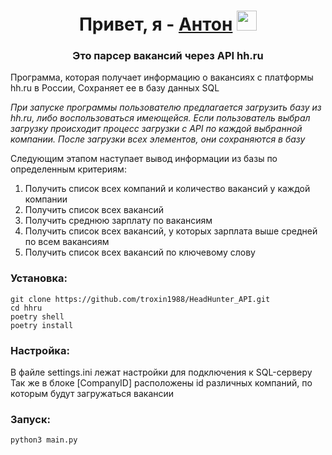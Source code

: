<h1 align="center">Привет, я - <a href="https://t.me/anton_pashinov" target="_blank">Антон</a> 
<img src="https://github.com/blackcater/blackcater/raw/main/images/Hi.gif" height="32"/></h1>
<h3 align="center">Это парсер вакансий через API hh.ru </h3>

Программа, которая получает информацию о вакансиях с платформы hh.ru в России,
Сохраняет ее в базу данных SQL

_При запуске программы пользователю предлагается загрузить базу из hh.ru, либо воспользоваться имеющейся.
Если пользователь выбрал загрузку происходит процесс загрузки с API по каждой выбранной компании.
После загрузки всех элементов, они сохраняются в базу_

Следующим этапом наступает вывод информации из базы по определенным критериям:
1. Получить список всех компаний и количество вакансий у каждой компании
2. Получить список всех вакансий
3. Получить среднюю зарплату по вакансиям
4. Получить список всех вакансий, у которых зарплата выше средней по всем вакансиям
5. Получить список всех вакансий по ключевому слову

<h3>Установка:</h3>
<code>git clone https://github.com/troxin1988/HeadHunter_API.git</code></br>
<code>cd hhru</code></br>
<code>poetry shell</code></br>
<code>poetry install</code>

<h3>Настройка:</h3>
В файле settings.ini лежат настройки для подключения к SQL-серверу
Так же в блоке [CompanyID] расположены id различных компаний, по которым будут загружаться вакансии

<h3>Запуск:</h3>
<code>python3 main.py</code>
